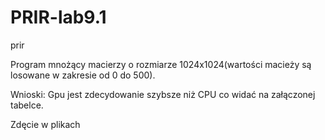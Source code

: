 # PRIR-lab9.1
prir

Program mnożący macierzy o rozmiarze 1024x1024(wartości macieży są losowane w zakresie od 0 do 500).

Wnioski: Gpu jest zdecydowanie szybsze niż CPU co widać na załączonej tabelce.

Zdęcie w plikach
